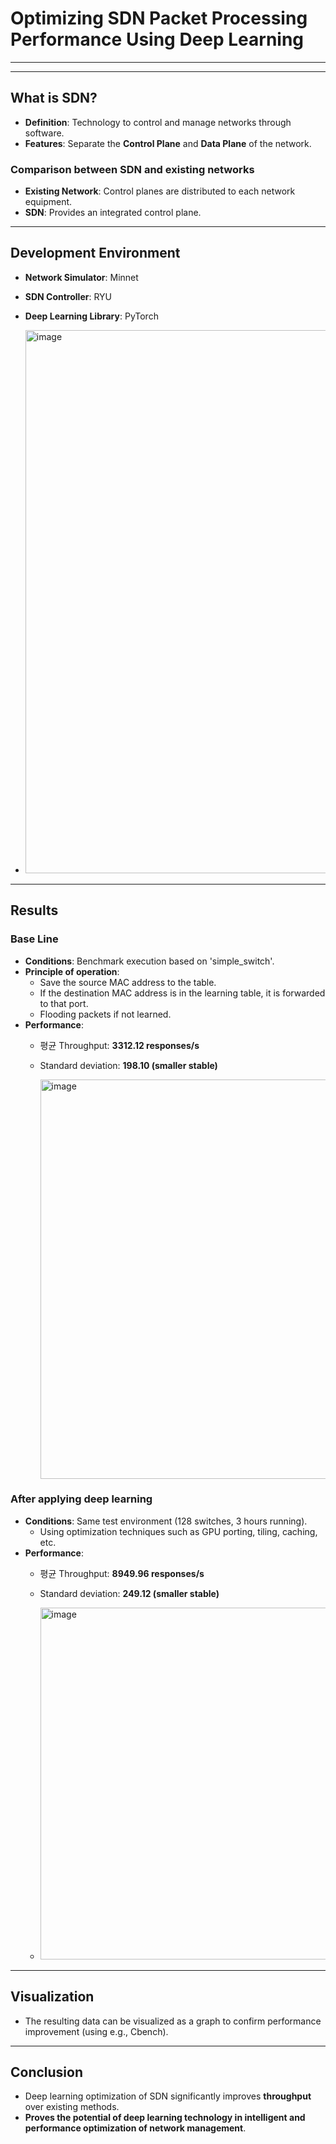 # Optimizing SDN Packet Processing Performance Using Deep Learning

---


---

## What is SDN?
- **Definition**: Technology to control and manage networks through software.
- **Features**: Separate the **Control Plane** and **Data Plane** of the network.

### Comparison between SDN and existing networks
- **Existing Network**: Control planes are distributed to each network equipment.
- **SDN**: Provides an integrated control plane.

---

## Development Environment
- **Network Simulator**: Minnet
- **SDN Controller**: RYU
- **Deep Learning Library**: PyTorch


- <img width="869" alt="image" src="https://github.com/user-attachments/assets/a040f7a1-310d-49f5-b409-6e2bb6bffae8">


---

## Results

### Base Line
- **Conditions**: Benchmark execution based on 'simple_switch'.
- **Principle of operation**:
  - Save the source MAC address to the table.
  - If the destination MAC address is in the learning table, it is forwarded to that port.
  - Flooding packets if not learned.
- **Performance**:
  - 평균 Throughput: **3312.12 responses/s**
  - Standard deviation: **198.10 (smaller stable)**

    <img width="639" alt="image" src="https://github.com/user-attachments/assets/c819fa3d-eae5-4b72-9b8d-64688f8e49e5">


### After applying deep learning
- **Conditions**: Same test environment (128 switches, 3 hours running).
  - Using optimization techniques such as GPU porting, tiling, caching, etc.
- **Performance**:
  - 평균 Throughput: **8949.96 responses/s**
  - Standard deviation: **249.12 (smaller stable)**

  - <img width="563" alt="image" src="https://github.com/user-attachments/assets/a47ab268-9dba-48a7-8553-540dd0b44579">


    

---

## Visualization
- The resulting data can be visualized as a graph to confirm performance improvement (using e.g., Cbench).

---

## Conclusion
- Deep learning optimization of SDN significantly improves **throughput** over existing methods.
- **Proves the potential of deep learning technology in intelligent and performance optimization of network management**.
```
